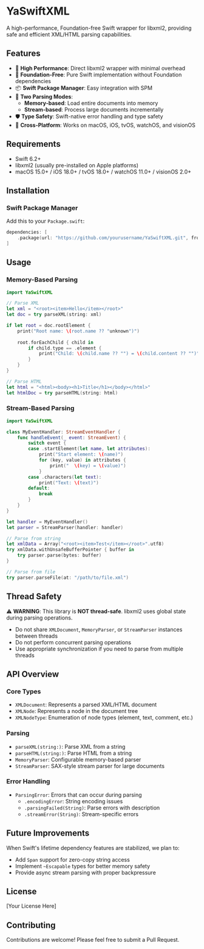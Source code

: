 # YaSwiftXML

A high-performance, Foundation-free Swift wrapper for libxml2, providing safe and efficient XML/HTML parsing capabilities.

## Features

- 🚀 **High Performance**: Direct libxml2 wrapper with minimal overhead
- 🎯 **Foundation-Free**: Pure Swift implementation without Foundation dependencies
- 📦 **Swift Package Manager**: Easy integration with SPM
- 🔄 **Two Parsing Modes**:
  - **Memory-based**: Load entire documents into memory
  - **Stream-based**: Process large documents incrementally
- 🛡️ **Type Safety**: Swift-native error handling and type safety
- 📱 **Cross-Platform**: Works on macOS, iOS, tvOS, watchOS, and visionOS

## Requirements

- Swift 6.2+
- libxml2 (usually pre-installed on Apple platforms)
- macOS 15.0+ / iOS 18.0+ / tvOS 18.0+ / watchOS 11.0+ / visionOS 2.0+

## Installation

### Swift Package Manager

Add this to your `Package.swift`:

```swift
dependencies: [
    .package(url: "https://github.com/yourusername/YaSwiftXML.git", from: "1.0.0")
]
```

## Usage

### Memory-Based Parsing

```swift
import YaSwiftXML

// Parse XML
let xml = "<root><item>Hello</item></root>"
let doc = try parseXML(string: xml)

if let root = doc.rootElement {
    print("Root name: \(root.name ?? "unknown")")
    
    root.forEachChild { child in
        if child.type == .element {
            print("Child: \(child.name ?? "") = \(child.content ?? "")")
        }
    }
}

// Parse HTML
let html = "<html><body><h1>Title</h1></body></html>"
let htmlDoc = try parseHTML(string: html)
```

### Stream-Based Parsing

```swift
import YaSwiftXML

class MyEventHandler: StreamEventHandler {
    func handleEvent(_ event: StreamEvent) {
        switch event {
        case .startElement(let name, let attributes):
            print("Start element: \(name)")
            for (key, value) in attributes {
                print("  \(key) = \(value)")
            }
        case .characters(let text):
            print("Text: \(text)")
        default:
            break
        }
    }
}

let handler = MyEventHandler()
let parser = StreamParser(handler: handler)

// Parse from string
let xmlData = Array("<root><item>Test</item></root>".utf8)
try xmlData.withUnsafeBufferPointer { buffer in
    try parser.parse(bytes: buffer)
}

// Parse from file
try parser.parseFile(at: "/path/to/file.xml")
```

## Thread Safety

⚠️ **WARNING**: This library is **NOT thread-safe**. libxml2 uses global state during parsing operations.

- Do not share `XMLDocument`, `MemoryParser`, or `StreamParser` instances between threads
- Do not perform concurrent parsing operations
- Use appropriate synchronization if you need to parse from multiple threads

## API Overview

### Core Types

- `XMLDocument`: Represents a parsed XML/HTML document
- `XMLNode`: Represents a node in the document tree
- `XMLNodeType`: Enumeration of node types (element, text, comment, etc.)

### Parsing

- `parseXML(string:)`: Parse XML from a string
- `parseHTML(string:)`: Parse HTML from a string
- `MemoryParser`: Configurable memory-based parser
- `StreamParser`: SAX-style stream parser for large documents

### Error Handling

- `ParsingError`: Errors that can occur during parsing
  - `.encodingError`: String encoding issues
  - `.parsingFailed(String)`: Parse errors with description
  - `.streamError(String)`: Stream-specific errors

## Future Improvements

When Swift's lifetime dependency features are stabilized, we plan to:
- Add `Span` support for zero-copy string access
- Implement `~Escapable` types for better memory safety
- Provide async stream parsing with proper backpressure

## License

[Your License Here]

## Contributing

Contributions are welcome! Please feel free to submit a Pull Request. 